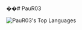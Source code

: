 ��#   P a u R 0 3 

 
 ![PauR03's Top Languages](https://github-readme-stats.vercel.app/api/top-langs/?username=PauR03&theme=tokyonight&show_icons=true&hide_border=true&layout=compact)
